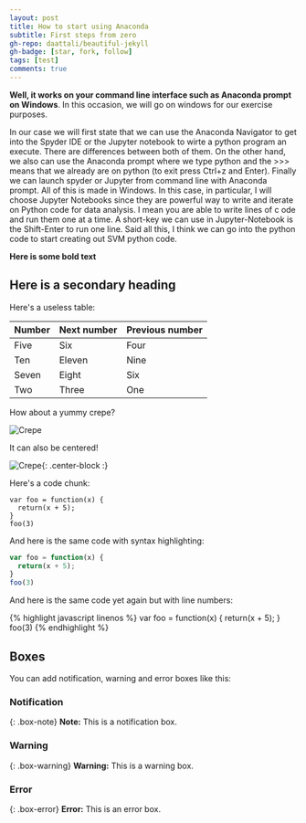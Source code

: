 ```yaml
---
layout: post
title: How to start using Anaconda
subtitle: First steps from zero
gh-repo: daattali/beautiful-jekyll
gh-badge: [star, fork, follow]
tags: [test]
comments: true
---
```


**Well, it works on your command line interface such as Anaconda prompt on Windows**. In this occasion, we will go on windows for our exercise purposes.

In our case we will first state that we can use the Anaconda Navigator to get into the Spyder IDE or the Jupyter notebook to wirte a python program an execute. There are differences between both of them. On the other hand, we also can use the Anaconda prompt where we type python and the >>> means that we already are on python (to exit press Ctrl+z and Enter). Finally we can launch spyder or Jupyter from command line with Anaconda prompt. All of this is made in Windows. In this case, in particular, I will choose Jupyter Notebooks since they are powerful way to write and iterate on Python code for data analysis. I mean you are able to write lines of c ode and run them one at a time. A short-key we can use in Jupyter-Notebook is the Shift-Enter to run one line. Said all this, I think we can go into the python code to start creating out SVM python code.

**Here is some bold text**

## Here is a secondary heading

Here's a useless table:

| Number | Next number | Previous number |
| :------ |:--- | :--- |
| Five | Six | Four |
| Ten | Eleven | Nine |
| Seven | Eight | Six |
| Two | Three | One |


How about a yummy crepe?

![Crepe](https://s3-media3.fl.yelpcdn.com/bphoto/cQ1Yoa75m2yUFFbY2xwuqw/348s.jpg)

It can also be centered!

![Crepe](https://s3-media3.fl.yelpcdn.com/bphoto/cQ1Yoa75m2yUFFbY2xwuqw/348s.jpg){: .center-block :}

Here's a code chunk:

~~~
var foo = function(x) {
  return(x + 5);
}
foo(3)
~~~

And here is the same code with syntax highlighting:

```javascript
var foo = function(x) {
  return(x + 5);
}
foo(3)
```

And here is the same code yet again but with line numbers:

{% highlight javascript linenos %}
var foo = function(x) {
  return(x + 5);
}
foo(3)
{% endhighlight %}

## Boxes
You can add notification, warning and error boxes like this:

### Notification

{: .box-note}
**Note:** This is a notification box.

### Warning

{: .box-warning}
**Warning:** This is a warning box.

### Error

{: .box-error}
**Error:** This is an error box.
